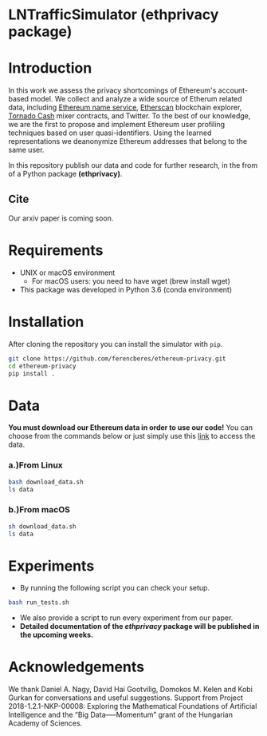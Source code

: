 ﻿# LNTrafficSimulator (ethprivacy package)

# Introduction

In this work we assess the privacy shortcomings of Ethereum's account-based model. We collect and analyze a wide source of Etherum related data, including [Ethereum name service](https://ens.domains/), [Etherscan](https://etherscan.io/) blockchain explorer, [Tornado Cash](https://tornado.cash/) mixer contracts, and Twitter. To the best of our knowledge, we are the first to propose and implement Ethereum user profiling techniques based on user quasi-identifiers. Using the learned representations we deanonymize Ethereum addresses that belong to the same user. 

In this repository publish our data and code for further research, in the from of a Python package **(ethprivacy)**.

## Cite

Our arxiv paper is coming soon.

# Requirements

- UNIX or macOS environment
    - For macOS users: you need to have wget (brew install wget) 
- This package was developed in Python 3.6 (conda environment)

# Installation

After cloning the repository you can install the simulator with `pip`.

```bash
git clone https://github.com/ferencberes/ethereum-privacy.git
cd ethereum-privacy
pip install .
```

# Data

**You must download our Ethereum data in order to use our code!** 
You can choose from the commands below or just simply use this [link](https://dms.sztaki.hu/~fberes/ln/ln_data_2019-10-29.zip) to access the data.

### a.)From Linux
```bash
bash download_data.sh
ls data
```
### b.)From macOS
```bash
sh download_data.sh
ls data
```

# Experiments

- By running the following script you can check your setup.
```bash
bash run_tests.sh
```
- We also provide a script to run every experiment from our paper.
- **Detailed documentation of the *ethprivacy* package will be published in the upcoming weeks.**


# Acknowledgements

We thank Daniel A. Nagy, David Hai Gootvilig, Domokos M. Kelen and Kobi Gurkan for conversations and useful suggestions. Support from Project 2018-1.2.1-NKP-00008: Exploring the Mathematical Foundations of Artificial Intelligence and the “Big Data—–Momentum” grant of the Hungarian
Academy of Sciences.
